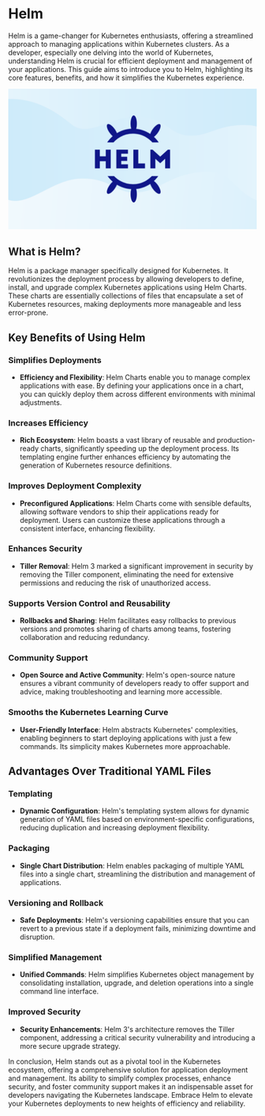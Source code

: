 # Helm

Helm is a game-changer for Kubernetes enthusiasts, offering a streamlined approach to managing applications within Kubernetes clusters. As a developer, especially one delving into the world of Kubernetes, understanding Helm is crucial for efficient deployment and management of your applications. This guide aims to introduce you to Helm, highlighting its core features, benefits, and how it simplifies the Kubernetes experience.

![framer_motion_logo](../assets/helm_logo.png)

## What is Helm?

Helm is a package manager specifically designed for Kubernetes. It revolutionizes the deployment process by allowing developers to define, install, and upgrade complex Kubernetes applications using Helm Charts. These charts are essentially collections of files that encapsulate a set of Kubernetes resources, making deployments more manageable and less error-prone.

## Key Benefits of Using Helm

### Simplifies Deployments

- **Efficiency and Flexibility**: Helm Charts enable you to manage complex applications with ease. By defining your applications once in a chart, you can quickly deploy them across different environments with minimal adjustments.

### Increases Efficiency

- **Rich Ecosystem**: Helm boasts a vast library of reusable and production-ready charts, significantly speeding up the deployment process. Its templating engine further enhances efficiency by automating the generation of Kubernetes resource definitions.

### Improves Deployment Complexity

- **Preconfigured Applications**: Helm Charts come with sensible defaults, allowing software vendors to ship their applications ready for deployment. Users can customize these applications through a consistent interface, enhancing flexibility.

### Enhances Security

- **Tiller Removal**: Helm 3 marked a significant improvement in security by removing the Tiller component, eliminating the need for extensive permissions and reducing the risk of unauthorized access.

### Supports Version Control and Reusability

- **Rollbacks and Sharing**: Helm facilitates easy rollbacks to previous versions and promotes sharing of charts among teams, fostering collaboration and reducing redundancy.

### Community Support

- **Open Source and Active Community**: Helm's open-source nature ensures a vibrant community of developers ready to offer support and advice, making troubleshooting and learning more accessible.

### Smooths the Kubernetes Learning Curve

- **User-Friendly Interface**: Helm abstracts Kubernetes' complexities, enabling beginners to start deploying applications with just a few commands. Its simplicity makes Kubernetes more approachable.

## Advantages Over Traditional YAML Files

### Templating

- **Dynamic Configuration**: Helm's templating system allows for dynamic generation of YAML files based on environment-specific configurations, reducing duplication and increasing deployment flexibility.

### Packaging

- **Single Chart Distribution**: Helm enables packaging of multiple YAML files into a single chart, streamlining the distribution and management of applications.

### Versioning and Rollback

- **Safe Deployments**: Helm's versioning capabilities ensure that you can revert to a previous state if a deployment fails, minimizing downtime and disruption.

### Simplified Management

- **Unified Commands**: Helm simplifies Kubernetes object management by consolidating installation, upgrade, and deletion operations into a single command line interface.

### Improved Security

- **Security Enhancements**: Helm 3's architecture removes the Tiller component, addressing a critical security vulnerability and introducing a more secure upgrade strategy.

In conclusion, Helm stands out as a pivotal tool in the Kubernetes ecosystem, offering a comprehensive solution for application deployment and management. Its ability to simplify complex processes, enhance security, and foster community support makes it an indispensable asset for developers navigating the Kubernetes landscape. Embrace Helm to elevate your Kubernetes deployments to new heights of efficiency and reliability.
